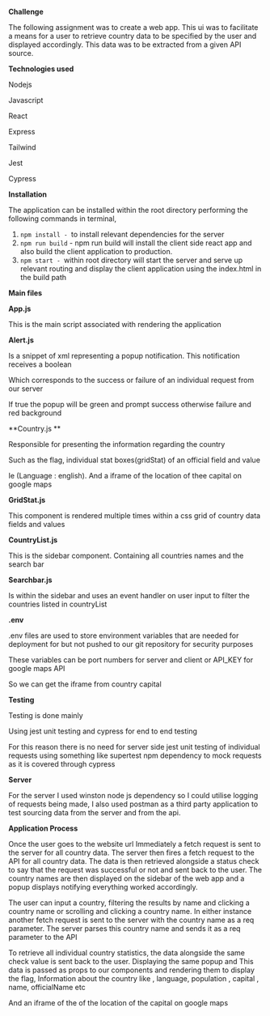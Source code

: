 
**Challenge**

The following assignment was to create a web app. This ui was to facilitate a means for a user to retrieve country data to be specified by the user and displayed accordingly. This data was to be extracted from a given API source.

**Technologies used**

Nodejs

Javascript

React

Express

Tailwind

Jest 

Cypress

**Installation**

The application can be installed within the root directory performing the following commands in terminal, 



1. `npm install - `to install relevant dependencies for the server 
2. `npm run build` - npm run build will install the client side react app and also build the client application to production. 
3. `npm start - `within root directory will start the server and serve up relevant routing and display the client application using the index.html in the build path

**Main files**

**App.js**

This is the main script associated with rendering the application 

**Alert.js**

Is a snippet of xml representing a popup notification. This notification receives a boolean 

Which corresponds to the success or failure of an individual request from our server 

If true the popup will be green and prompt success otherwise failure and red background

**Country.js **

Responsible for presenting the information regarding the country 

Such as the flag, individual stat boxes(gridStat) of an official field and value

Ie (Language : english). And a iframe of the location of thee capital on google maps 

**GridStat.js**

This component is rendered multiple times within a css grid of country data fields and values

**CountryList.js**

This is the sidebar component. Containing all countries names  and the search bar

**Searchbar.js**

Is within the sidebar and uses an event handler on user input to filter the countries listed in countryList 

**.env**

.env files are used to store environment variables that are needed for deployment for but not pushed to our git repository for security purposes

These variables can be port numbers for server and client or API_KEY for google maps API

So we can get the iframe from country capital

**Testing**

Testing is done mainly

Using jest unit testing and cypress for end to end testing 

For this reason there is no need for server side jest unit testing of individual requests using something like supertest npm dependency to mock requests  as it is covered through cypress

**Server** 

For the server I used winston node js dependency so I could utilise logging of requests being made, I also used postman as a third party application to test sourcing data from the server and from the api.

**Application Process**

Once the user goes to the website url Immediately a fetch request is sent to the server for all country data. The server then fires a fetch request to the API for all country data. The data is then retrieved alongside a status check to say that the request was successful or not  and sent back to the user. The country names are  then displayed on the sidebar of the web app and a popup displays notifying everything worked accordingly. 

The user can input a country, filtering the results by name and clicking a country name or scrolling and clicking a country name. In either instance another fetch request is sent to the server with the country name as a req parameter. The server parses this country name and sends it as a req parameter to the API

To retrieve all individual country statistics, the data alongside the same check value is sent back to the user. Displaying the same popup and  This data is passed as props to our components and rendering them to display the flag, Information about the country like , language, population , capital , name, officialName etc

And an iframe of the of the location of the capital on google maps 
